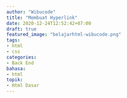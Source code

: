 ```yaml
---
author: "Wibucode"
title: "Membuat Hyperlink"
date: 2020-12-24T12:52:42+07:00
draft: true
featured_image: "belajarhtml-wibucode.png"
tags: 
- html
- css
categories:
- Back End
bahasa:
- html
topik:
- Html Dasar
---
```


